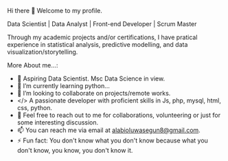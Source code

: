 Hi there 👋 Welcome to my profile.

Data Scientist | Data Analyst | Front-end Developer | Scrum Master

Through my academic projects and/or certifications, I have pratical experience in statistical analysis, predictive modelling, and data visualization/storytelling.

<!-- **Mckings1/Mckings1** is a ✨ _special_ ✨ repository because its `README.md` (this file) appears on your GitHub profile. -->

More About me...:
- 🔭 Aspiring Data Scientist. Msc Data Science in view.
- 🌱 I’m currently learning python...
- 👯 I’m looking to collaborate on projects/remote works.
- </> A passionate developer with proficient skills in Js, php, mysql, html, css, python.
- 💬 Feel free to reach out to me for collaborations, volunteering or just for some interesting discussion.
- 📫 You can reach me via email at alabioluwasegun8@gmail.com.
- ⚡ Fun fact: You don't know what you don't know because what you don't know, you know, you don't know it.
